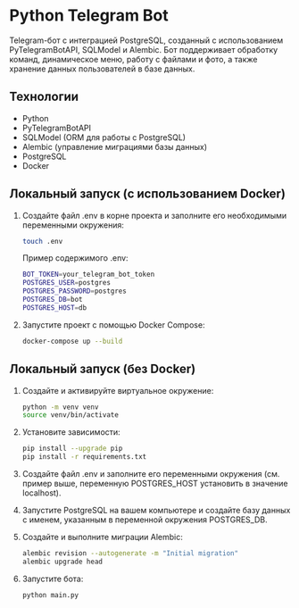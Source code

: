 # Python Telegram Bot
Telegram-бот с интеграцией PostgreSQL, созданный с использованием PyTelegramBotAPI, SQLModel и Alembic. Бот поддерживает обработку команд, динамическое меню, работу с файлами и фото, а также хранение данных пользователей в базе данных.
## Технологии
* Python
* PyTelegramBotAPI
* SQLModel (ORM для работы с PostgreSQL)
* Alembic (управление миграциями базы данных)
* PostgreSQL
* Docker

## Локальный запуск (с использованием Docker)
1. Создайте файл .env в корне проекта и заполните его необходимыми переменными окружения:
   ```bash
   touch .env
   ```
   Пример содержимого .env:
   ```bash
   BOT_TOKEN=your_telegram_bot_token
   POSTGRES_USER=postgres
   POSTGRES_PASSWORD=postgres
   POSTGRES_DB=bot
   POSTGRES_HOST=db
   ```

2. Запустите проект с помощью Docker Compose:
   ```bash
   docker-compose up --build
   ```
## Локальный запуск (без Docker)
1. Создайте и активируйте виртуальное окружение:
   ```bash
   python -m venv venv
   source venv/bin/activate
   ```

2. Установите зависимости:
   ```bash
   pip install --upgrade pip
   pip install -r requirements.txt
   ```
3. Создайте файл .env и заполните его переменными окружения (см. пример выше, переменную POSTGRES_HOST установить в значение localhost).
4. Запустите PostgreSQL на вашем компьютере и создайте базу данных с именем, указанным в переменной окружения POSTGRES_DB.
5. Создайте и выполните миграции Alembic:
   ```bash
   alembic revision --autogenerate -m "Initial migration"
   alembic upgrade head
   ```
6. Запустите бота:
   ```bash
   python main.py
   ```

